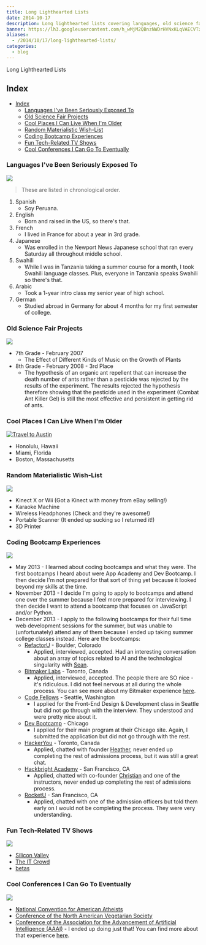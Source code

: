 ```yaml
---
title: Long Lighthearted Lists
date: 2014-10-17
description: Long lighthearted lists covering languages, old science fair project, coding bootcamps, cool places, TV shows, and conferences.
banner: https://lh3.googleusercontent.com/h_wMjM2QBnzNWDrHVNxKLqVAECVTzaSx7iuvQkjLx2EDxJEJCxwe_VqTU2Ius8Ih5_Y8ro3vBY2J-GcKTHVdwPT47i5S8_yD8AesxnaMMIhRdojPsDtiB_1oV7ns-pKp9BmeteVNiNXsLNZOZD8FVITOR38vsxhoqN-no1Gc-pH4V8OniEGuha0AP_4n0ngBOE7YOuyXXvpZ-toLZHCpCq3rVrDVZZvQRB8SJ_D7VJfzVnqi4JKxslRvxqnK_7j3Aev0Lc8Fgtj7RxY8w8bhSDA_2OW001GTyeeSMFKxkfkwdvYN_A5zSGUYLmoqLCIRIqa4GYS3PGXGGLaG86xgHfMMhYwv6ZCTeS6EqIDrMwYIA44eBXq2w0MOUUYPVvtQX0ZfLGNbaGtI-MiwTfAyiHu0qNn6Clm6Movf7vA8gPslx1VoiTsb8SHYvP9hehIK5Hij8p1VIMmtqIfd6h_A_2ICT8_YqTaBmyPMD5KPiItUeyRFMF_mzSB1QqGYRa9yqSsKGB7eK4qTZbVhdapTEJpvALB3ioHSZbgWC6Zl-eR-d39E3V1NolG1bI5J5R49U_IoiQLkWHW-ksDZv8bNkjWfFVOR2KxPsvvTDYLlIDJrObcf9whqG9DGkRMuxhcK=w293-h220-no
aliases:
  - /2014/10/17/long-lighthearted-lists/
categories:
  - blog
---
```


Long Lighthearted Lists

## Index

- [Index](#index)
  - [Languages I've Been Seriously Exposed To](#languages-ive-been-seriously-exposed-to)
  - [Old Science Fair Projects](#old-science-fair-projects)
  - [Cool Places I Can Live When I'm Older](#cool-places-i-can-live-when-im-older)
  - [Random Materialistic Wish-List](#random-materialistic-wish-list)
  - [Coding Bootcamp Experiences](#coding-bootcamp-experiences)
  - [Fun Tech-Related TV Shows](#fun-tech-related-tv-shows)
  - [Cool Conferences I Can Go To Eventually](#cool-conferences-i-can-go-to-eventually)

### Languages I've Been Seriously Exposed To

![](https://www.clker.com/cliparts/5/9/c/2/1194984395619889880earth_globe_dan_gerhrads_01.svg.med.png)

> These are listed in chronological order.

1.  Spanish
    - Soy Peruana.
2.  English
    - Born and raised in the US, so there's that.
3.  French
    - I lived in France for about a year in 3rd grade.
4.  Japanese
    - Was enrolled in the Newport News Japanese school that ran every Saturday all throughout middle school.
5.  Swahili
    - While I was in Tanzania taking a summer course for a month, I took Swahili language classes. Plus, everyone in Tanzania speaks Swahili so there's that.
6.  Arabic
    - Took a 1-year intro class my senior year of high school.
7.  German
    - Studied abroad in Germany for about 4 months for my first semester of college.

### Old Science Fair Projects

![](https://shaullelementary.oursciencefair.com/doc.ashx?id=1491)

- 7th Grade - February 2007
  - The Effect of Different Kinds of Music on the Growth of Plants
- 8th Grade - February 2008 - 3rd Place
  - The hypothesis of an organic ant repellent that can increase the death number of ants rather than a pesticide was rejected by the results of the experiment. The results rejected the hypothesis therefore showing that the pesticide used in the experiment (Combat Ant Killer Gel) is still the most effective and persistent in getting rid of ants.

### Cool Places I Can Live When I'm Older

[![Travel to
Austin](https://fvcproductions.files.wordpress.com/2015/01/img_0074.jpg?w=294)](https://fvcproductions.files.wordpress.com/2015/01/img_0074.jpg)

- Honolulu, Hawaii
- Miami, Florida
- Boston, Massachusetts

### Random Materialistic Wish-List

![](https://s3.amazonaws.com/rapgenius/Genie-image.gif)

- Kinect X or Wii (Got a Kinect with money from eBay selling!)
- Karaoke Machine
- Wireless Headphones (Check and they're awesome!)
- Portable Scanner (It ended up sucking so I returned it!)
- 3D Printer

### Coding Bootcamp Experiences

![](https://cdn.skilledup.com/wp-content/uploads/2013/08/coding-bootcamp.jpg)

- May 2013 - I learned about coding bootcamps and what they were. The first bootcamps I heard about were App Academy and Dev Bootcamp. I then decide I'm not prepared for that sort of thing yet because it looked beyond my skills at the time.
- November 2013 - I decide I'm going to apply to bootcamps and attend one over the summer because I feel more prepared for interviewing. I then decide I want to attend a bootcamp that focuses on JavaScript and/or Python.
- December 2013 - I apply to the following bootcamps for their full time web development sessions for the summer, but was unable to (unfortunately) attend any of them because I ended up taking summer college classes instead. Here are the bootcamps:
  - [RefactorU](https://www.refactoru.com) - Boulder, Colorado
    - Applied, interviewed, accepted. Had an interesting conversation about an array of topics related to AI and the technological singularity with [Sean](https://twitter.com/seandaken 'Sean Daken - Twitter').
  - [Bitmaker Labs](https://bitmakerlabs.com) - Toronto, Canada
    - Applied, interviewed, accepted. The people there are SO nice - it's ridiculous. I did not feel nervous at all during the whole process. You can see more about my Bitmaker experience [here](/2014/03/12/interview-bitmaker-labs/).
  - [Code Fellows](https://www.codefellows.org/ 'Code Fellows') - Seattle, Washington
    - I applied for the Front-End Design & Development class in Seattle but did not go through with the interview. They understood and were pretty nice about it.
  - [Dev Bootcamp](https://devbootcamp.com/ 'Dev Bootcamp') - Chicago
    - I applied for their main program at their Chicago site. Again, I submitted the application but did not go through with the rest.
  - [HackerYou](https://hackeryou.com) - Toronto, Canada
    - Applied, chatted with founder [Heather](https://twitter.com/heatherpayne 'Heather Payne - Twitter'), never ended up completing the rest of admissions process, but it was still a great chat.
  - [Hackbright Academy](https://www.hackbrightacademy.com) - San Francisco, CA
    - Applied, chatted with co-founder [Christian](https://twitter.com/chriszf 'Christian - Twitter') and one of the instructors, never ended up completing the rest of admissions process.
  - [RocketU](https://rocket-space.com/rocketu/ 'RocketU') - San Francisco, CA
    - Applied, chatted with one of the admission officers but told them early on I would not be completing the process. They were very understanding.

### Fun Tech-Related TV Shows

![](https://fanart.tv/fanart/tv/277165/hdtvlogo/silicon-valley-534724dd97592.png)

- [Silicon Valley](https://www.imdb.com/title/tt2575988/)
- [The IT Crowd](https://www.imdb.com/title/tt0487831/)
- [betas](https://www.imdb.com/title/tt3012184/)

### Cool Conferences I Can Go To Eventually

![](https://www.icwsm.org/2012/images/supported-by/aaai.png)

- [National Convention for American Atheists](https://atheists.org/convention2015)
- [Conference of the North American Vegetarian Society](https://www.vegetariansummerfest.org/index.htm)
- [Conference of the Association for the Advancement of Artificial Intelligence (AAAI)](https://www.aaai.org/Conferences/AAAI/aaai15.php) - I ended up doing just that! You can find more about that experience [here](https://fvcproductions.com/blog/2015/01/30/adventures-with-aaai-2015/ 'Adventures with AAAI').
